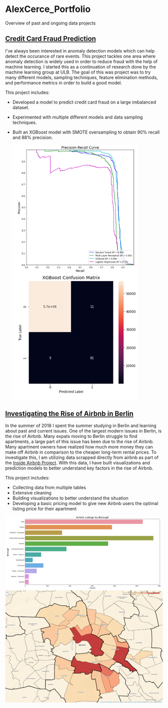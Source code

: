 # AlexCerce_Portfolio
Overview of past and ongoing data projects

## [Credit Card Fraud Prediction](https://github.com/alexcerce/CreditCardFraud)
I've always been interested in anomaly detection models which can help detect the occurance of rare events.
This project tackles one area where anomaly detection is widely used in order to reduce fraud with the help
of machine learning. I started this as a continuation of research done by the machine learning group at ULB.
The goal of this was project was to try many different models, sampling techniques, feature elimination methods,
and performance metrics in order to build a good model.

This project includes:
* Developed a model to predict credit card fraud on a large imbalanced dataset.
* Experimented with multiple different models and data sampling techniques.
* Built an XGBoost model with SMOTE oversampling to obtain 90% recall and 88% precision.
  
  <p float="left">
  <img src="images/PR.PNG" width="400" />
  <img src="images/XGBoost_ConfusionMatrix.PNG" width="400" />
  </p>

## [Investigating the Rise of Airbnb in Berlin](https://github.com/alexcerce/Berlin_Airbnb)
  In the summer of 2018 I spent the summer studying in Berlin and learning about past and current issues.
  One of the largest modern issues in Berlin, is the rise of Airbnb. Many expats moving to Berlin struggle
  to find apartments, a large part of this issue has been due to the rise of Airbnb. Many apartment owners have realized
  how much more money they can make off Airbnb in comparison to the cheaper long-term rental prices.
  To investigate this, I am utilizing data scrapped directly from airbnb as part of the [Inside Airbnb Project](http://insideairbnb.com/get-the-data.html).
  With this data, I have built visualizations and prediction models to better understand key factors
  in the rise of Airbnb.
  
  This project includes:
  * Collecting data from multiple tables
  * Extensive cleaning
  * Building visualizations to better understand the situation
  * Developing a basic pricing model to give new Airbnb users the optimal listing price for their apartment
  
  
  <img src="images/Airbnbcountplot.PNG" width="800" />
  <img src="images/AirbnbFolium_Capture1.PNG" width="800" />
  
